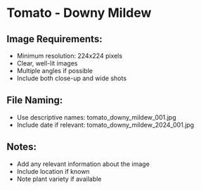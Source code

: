 # Tomato - Downy Mildew

## Image Requirements:
- Minimum resolution: 224x224 pixels
- Clear, well-lit images
- Multiple angles if possible
- Include both close-up and wide shots

## File Naming:
- Use descriptive names: tomato_downy_mildew_001.jpg
- Include date if relevant: tomato_downy_mildew_2024_001.jpg

## Notes:
- Add any relevant information about the image
- Include location if known
- Note plant variety if available
